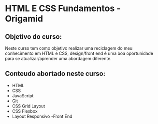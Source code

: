 # HTML E CSS Fundamentos - Origamid

## Objetivo do curso: 
Neste curso tem como objetivo realizar uma reciclagem do meu conhecimento em HTML e CSS, design/front end é uma boa oportunidade para se atualizar/aprender uma abordagem diferente.

## Conteudo abortado neste curso:
- HTML
- CSS
- JavaScript
- Git
- CSS Grid Layout
- CSS Flexbox
- Layout Responsivo
-Front End
